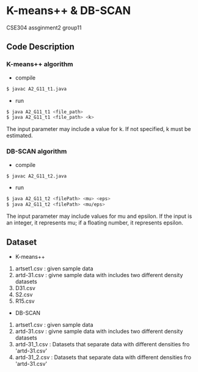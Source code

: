# K-means++ & DB-SCAN
CSE304 assginment2 group11

## Code Description

### K-means++ algorithm

- compile
```bash
$ javac A2_G11_t1.java
```

- run
```bash
$ java A2_G11_t1 <file_path>
$ java A2_G11_t1 <file_path> <k>
```
 The input parameter may include a value for k. If not specified, k must be estimated.

### DB-SCAN algorithm
- compile
```bash
$ javac A2_G11_t2.java
```

- run
```bash
$ java A2_G11_t2 <filePath> <mu> <eps>
$ java A2_G11_t2 <filePath> <mu/eps>
```
 The input parameter may include values for mu and epsilon. If the input is an integer, it represents mu; if a floating number, it represents epsilon.

## Dataset
- K-means++
1. artset1.csv : given sample data
2. artd-31.csv : givne sample data with includes two different density datasets
3. D31.csv
4. S2.csv
5. R15.csv

- DB-SCAN
1. artset1.csv : given sample data
2. artd-31.csv : givne sample data with includes two different density datasets
3. artd-31_1.csv : Datasets that separate data with different densities fro 'artd-31.csv'
4. artd-31_2.csv : Datasets that separate data with different densities fro 'artd-31.csv'
